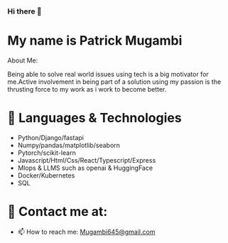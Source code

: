 ### Hi there 👋

# My name is Patrick Mugambi
<!--
**Mugambi645/Mugambi645** is a ✨ _special_ ✨ repository because its `README.md` (this file) appears on your GitHub profile.
-->
About Me:

Being able to solve real world issues using tech is a big motivator for me.Active involvement in being part of a solution using my passion is the thrusting force to my work as i work to become better.

# 🔭 Languages & Technologies

 - Python/Django/fastapi
 - Numpy/pandas/matplotlib/seaborn
 - Pytorch/scikit-learn
 - Javascript/Html/Css/React/Typescript/Express
 - Mlops & LLMS such as openai & HuggingFace
 - Docker/Kubernetes
 - SQL

# 💬 Contact me at:
- 📫 How to reach me: Mugambi645@gmail.com

